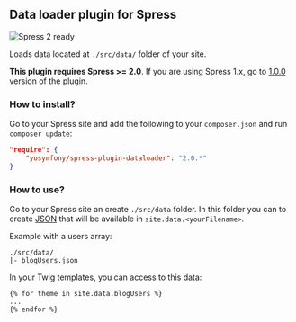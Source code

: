 ## Data loader plugin for Spress

![Spress 2 ready](https://img.shields.io/badge/Spress%202-ready-brightgreen.svg)

Loads data located at `./src/data/` folder of your site.

**This plugin requires Spress >= 2.0**. If you are using Spress 1.x, go to [1.0.0](https://github.com/yosymfony/spress-plugin-dataloader/tree/v1.0.0) version of the plugin.

### How to install?

Go to your Spress site and add the following to your `composer.json` and run 
`composer update`:

```json
"require": {
    "yosymfony/spress-plugin-dataloader": "2.0.*"
}
```

### How to use?

Go to your Spress site an create `./src/data` folder. In this folder you can to create
[JSON](http://en.wikipedia.org/wiki/JSON) that will be available in `site.data.<yourFilename>`.

Example with a users array:

```
./src/data/
|- blogUsers.json
```

In your Twig templates, you can access to this data:

```twig
{% for theme in site.data.blogUsers %}
...
{% endfor %}
```
